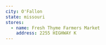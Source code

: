 ```yaml
---
city: O'Fallon
state: missouri
stores:
  - name: Fresh Thyme Farmers Market
    address: 2255 HIGHWAY K
---
```

